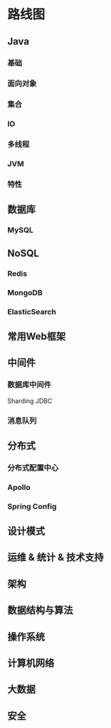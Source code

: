 # 路线图

## Java

### 基础

### 面向对象

### 集合

### IO

### 多线程

### JVM

### 特性

## 数据库

### MySQL

## NoSQL

### Redis

### MongoDB

### ElasticSearch

## 常用Web框架

## 中间件

### 数据库中间件

Sharding JDBC

### 消息队列

## 分布式

### 分布式配置中心

### Apollo

### Spring Config

## 设计模式

## 运维 & 统计 & 技术支持



## 架构

## 数据结构与算法

## 操作系统

## 计算机网络

## 大数据

## 安全


